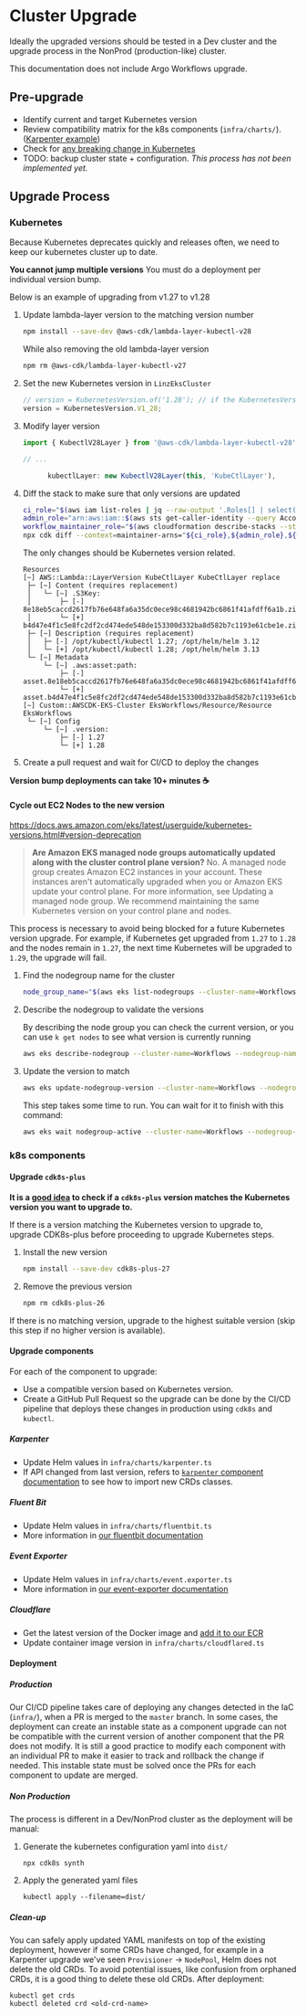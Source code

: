 # Cluster Upgrade

Ideally the upgraded versions should be tested in a Dev cluster and the upgrade process in the NonProd (production-like) cluster.

This documentation does not include Argo Workflows upgrade.

## Pre-upgrade

- Identify current and target Kubernetes version
- Review compatibility matrix for the k8s components (`infra/charts/`). ([Karpenter example](https://karpenter.sh/docs/upgrading/compatibility/))
- Check for [any breaking change in Kubernetes](https://github.com/kubernetes/kubernetes/releases)
- TODO: backup cluster state + configuration. _This process has not been implemented yet._

## Upgrade Process

### Kubernetes

Because Kubernetes deprecates quickly and releases often, we need to keep our kubernetes cluster up to date.

**You cannot jump multiple versions** You must do a deployment per individual version bump.

Below is an example of upgrading from v1.27 to v1.28

1. Update lambda-layer version to the matching version number

   ```bash
   npm install --save-dev @aws-cdk/lambda-layer-kubectl-v28
   ```

   While also removing the old lambda-layer version

   ```bash
   npm rm @aws-cdk/lambda-layer-kubectl-v27
   ```

2. Set the new Kubernetes version in `LinzEksCluster`

   ```typescript
   // version = KubernetesVersion.of('1.28'); // if the KubernetesVersion.V1_28 constant is not yet available
   version = KubernetesVersion.V1_28;
   ```

3. Modify layer version

   ```typescript
   import { KubectlV28Layer } from '@aws-cdk/lambda-layer-kubectl-v28';

   // ...

         kubectlLayer: new KubectlV28Layer(this, 'KubeCtlLayer'),
   ```

4. Diff the stack to make sure that only versions are updated

   ```bash
   ci_role="$(aws iam list-roles | jq --raw-output '.Roles[] | select(.RoleName | contains("CiTopo")) | select(.RoleName | contains("-CiRole")).Arn')"
   admin_role="arn:aws:iam::$(aws sts get-caller-identity --query Account --output text):role/AccountAdminRole"
   workflow_maintainer_role="$(aws cloudformation describe-stacks --stack-name=TopographicSharedResourcesProd | jq --raw-output .Stacks[0].Outputs[0].OutputValue)"
   npx cdk diff --context=maintainer-arns="${ci_role},${admin_role},${workflow_maintainer_role}" Workflows
   ```

   The only changes should be Kubernetes version related.

   ```plaintext
   Resources
   [~] AWS::Lambda::LayerVersion KubeCtlLayer KubeCtlLayer replace
    ├─ [~] Content (requires replacement)
    │   └─ [~] .S3Key:
    │       ├─ [-] 8e18eb5caccd2617fb76e648fa6a35dc0ece98c4681942bc6861f41afdff6a1b.zip
    │       └─ [+] b4d47e4f1c5e8fc2df2cd474ede548de153300d332ba8d582b7c1193e61cbe1e.zip
    ├─ [~] Description (requires replacement)
    │   ├─ [-] /opt/kubectl/kubectl 1.27; /opt/helm/helm 3.12
    │   └─ [+] /opt/kubectl/kubectl 1.28; /opt/helm/helm 3.13
    └─ [~] Metadata
        └─ [~] .aws:asset:path:
            ├─ [-] asset.8e18eb5caccd2617fb76e648fa6a35dc0ece98c4681942bc6861f41afdff6a1b.zip
            └─ [+] asset.b4d47e4f1c5e8fc2df2cd474ede548de153300d332ba8d582b7c1193e61cbe1e.zip
   [~] Custom::AWSCDK-EKS-Cluster EksWorkflows/Resource/Resource EksWorkflows
    └─ [~] Config
        └─ [~] .version:
            ├─ [-] 1.27
            └─ [+] 1.28
   ```

5. Create a pull request and wait for CI/CD to deploy the changes

**Version bump deployments can take 10+ minutes :coffee:**

#### Cycle out EC2 Nodes to the new version

<https://docs.aws.amazon.com/eks/latest/userguide/kubernetes-versions.html#version-deprecation>

> **Are Amazon EKS managed node groups automatically updated along with the cluster control plane version?**
> No. A managed node group creates Amazon EC2 instances in your account. These instances aren't automatically upgraded when you or Amazon EKS update your control plane. For more information, see Updating a managed node group. We recommend maintaining the same Kubernetes version on your control plane and nodes.

This process is necessary to avoid being blocked for a future Kubernetes version upgrade. For example, if Kubernetes get upgraded from `1.27` to `1.28` and the nodes remain in `1.27`, the next time Kubernetes will be upgraded to `1.29`, the upgrade will fail.

1. Find the nodegroup name for the cluster

   ```bash
   node_group_name="$(aws eks list-nodegroups --cluster-name=Workflows | jq --raw-output '.nodegroups[]')"
   ```

2. Describe the nodegroup to validate the versions

   By describing the node group you can check the current version, or you can use `k get nodes` to see what version is currently running

   ```bash
   aws eks describe-nodegroup --cluster-name=Workflows --nodegroup-name="$node_group_name" | jq --raw-output .nodegroup.version
   ```

3. Update the version to match

   ```bash
   aws eks update-nodegroup-version --cluster-name=Workflows --nodegroup-name="$node_group_name"
   ```

   This step takes some time to run. You can wait for it to finish with this command:

   ```bash
   aws eks wait nodegroup-active --cluster-name=Workflows --nodegroup-name="$node_group_name"
   ```

### k8s components

#### Upgrade `cdk8s-plus`

**It is a [good idea](https://cdk8s.io/docs/latest/plus/#i-operate-kubernetes-version-1xx-which-cdk8s-library-should-i-be-using) to check if a `cdk8s-plus` version matches the Kubernetes version you want to upgrade to.**

If there is a version matching the Kubernetes version to upgrade to, upgrade CDK8s-plus before proceeding to upgrade Kubernetes steps.

1. Install the new version

   ```bash
   npm install --save-dev cdk8s-plus-27
   ```

2. Remove the previous version

   ```bash
   npm rm cdk8s-plus-26
   ```

If there is no matching version, upgrade to the highest suitable version (skip this step if no higher version is available).

#### Upgrade components

For each of the component to upgrade:

- Use a compatible version based on Kubernetes version.
- Create a GitHub Pull Request so the upgrade can be done by the CI/CD pipeline that deploys these changes in production using `cdk8s` and `kubectl`.

##### Karpenter

- Update Helm values in `infra/charts/karpenter.ts`
- If API changed from last version, refers to [`karpenter` component documentation](components/karpenter.md) to see how to import new CRDs classes.

##### Fluent Bit

- Update Helm values in `infra/charts/fluentbit.ts`
- More information in [our fluentbit documentation](components/fluentbit.md)

##### Event Exporter

- Update Helm values in `infra/charts/event.exporter.ts`
- More information in [our event-exporter documentation](components/event.exporter.md)

##### Cloudflare

- Get the latest version of the Docker image and [add it to our ECR](components/cloudflared.md#upgrade-container-image)
- Update container image version in `infra/charts/cloudflared.ts`

#### Deployment

##### Production

Our CI/CD pipeline takes care of deploying any changes detected in the IaC (`infra/`), when a PR is merged to the `master` branch. In some cases, the deployment can create an instable state as a component upgrade can not be compatible with the current version of another component that the PR does not modify. It is still a good practice to modify each component with an individual PR to make it easier to track and rollback the change if needed. This instable state must be solved once the PRs for each component to update are merged.

##### Non Production

The process is different in a Dev/NonProd cluster as the deployment will be manual:

1. Generate the kubernetes configuration yaml into `dist/`

   ```shell
   npx cdk8s synth
   ```

2. Apply the generated yaml files

   ```shell
   kubectl apply --filename=dist/
   ```

##### Clean-up

You can safely apply updated YAML manifests on top of the existing deployment, however if some CRDs have changed, for example in a Karpenter upgrade we've seen `Provisioner` -> `NodePool`, Helm does not delete the old CRDs. To avoid potential issues, like confusion from orphaned CRDs, it is a good thing to delete these old CRDs. After deployment:

```shell
kubectl get crds
kubectl deleted crd <old-crd-name>
```
